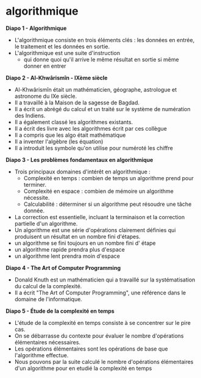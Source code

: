 # algorithmique
**Diapo 1 - Algorithmique**
- L'algorithmique consiste en trois éléments clés : les données en entrée, le traitement et les données en sortie.
- L'algorithmique est une suite d'instruction
  - qui  donne quoi qu'il arrive le même résultat en sortie si même donner en entrer

**Diapo 2 - Al-Khwârismîn - IXème siècle**
- Al-Khwârismîn était un mathématicien, géographe, astrologue et astronome du IXe siècle.
- Il a travaillé à la Maison de la sagesse de Bagdad.
- Il a écrit un abrégé du calcul et un traité sur le système de numération des Indiens.
- Il a également classé les algorithmes existants.
- Il a écrit des livre avec les algorithmes écrit par ces collègue
- Il a compris que les algo était mathématique
- Il a inventer l'algèbre (les équation)
- Il a introduit les symbole qu'on utilise pour numéroté les chiffre

**Diapo 3 - Les problèmes fondamentaux en algorithmique**
- Trois principaux domaines d'intérêt en algorithmique :
  - Complexité en temps : combien de temps un algorithme prend pour terminer.
  - Complexité en espace : combien de mémoire un algorithme nécessite.
  - Calculabilité : déterminer si un algorithme peut résoudre une tâche donnée.
- La correction est essentielle, incluant la terminaison et la correction partielle d'un algorithme.
- Un algorithme est une série d'opérations clairement définies qui produisent un résultat en un nombre fini d'étapes.
- un algorithme se fini toujours en un nombre fini d' étape
- un algorithme rapide prendra plus d'espace
- un algorithme lent prendra moin d'espace

**Diapo 4 - The Art of Computer Programming**
- Donald Knuth est un mathématicien qui a travaillé sur la systématisation du calcul de la complexité.
- Il a écrit "The Art of Computer Programming", une référence dans le domaine de l'informatique.

**Diapo 5 - Étude de la complexité en temps**
- L'étude de la complexité en temps consiste à se concentrer sur le pire cas.
- On se débarrasse du contexte pour évaluer le nombre d'opérations élémentaires nécessaires.
- Les opérations élémentaires sont les opérations de base que l'algorithme effectue.
- Nous pouvons par la suite calculé le nombre d'opérations élémentaires d'un algorithme pour en etudié la complexité en temps

